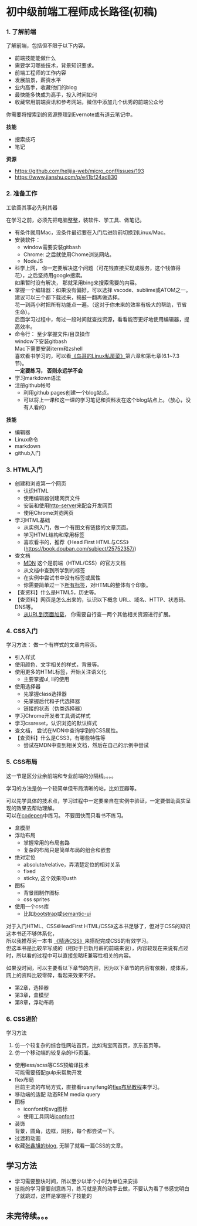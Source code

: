# 初中级前端工程师成长路径(初稿)


### 1. 了解前端

了解前端，包括但不限于以下内容。

- 前端技能能做什么
- 需要学习哪些技术，背景知识要求。
- 前端工程师的工作内容
- 发展前景，薪资水平
- 业内高手，收藏他们的blog
- 最快能多快成为高手，投入时间如何
- 收藏常用前端资讯和参考网站，微信中添加几个优秀的前端公众号

你需要将搜索到的资源整理到Evernote或有道云笔记中。

**技能**

- 搜索技巧
- 笔记

**资源**

- https://github.com/helijia-web/micro_conf/issues/193
- https://www.jianshu.com/p/e41bf24ad830


### 2. 准备工作

工欲善其事必先利其器

在学习之前，必须先把电脑整整，装软件、学工具、做笔记。

- 有条件就用Mac，没条件最迟要在入门后进阶前切换到Linux/Mac。
- 安装软件：
  - window需要安装gitbash
  - Chrome: 之后就使用Chome浏览网站。
  - NodeJS
- 科学上网， 你一定要解决这个问题（可花钱直接买现成服务，这个钱值得花），之后坚持用google搜索。  
  如果暂时没有解决， 那就采用bing来搜索需要的内容。  
- 掌握一个编辑器：如果没有偏好，可以选择 vscode、sublime或ATOM之一。  
  建议可以三个都下载过来，捣鼓一翻再做选择。  
  花一到两小时把所有功能点一遍。（这对于你未来的效率有极大的帮助，节省生命）。  
  后面学习过程中，每过一段时间就查找资源，看看能否更好地使用编辑器，提高效率。  
- 命令行： 至少掌握文件/目录操作  
  window下安装gitbash  
  Mac下需要安装iterm和zshell  
  喜欢看书学习的，可以看[《鸟哥的Linux私房菜》](https://book.douban.com/subject/4889838/)第六章和第七章(6.1~7.3节)。  
  **一定要练习， 否则永远学不会**
- 学习markdown语法  
- 注册github帐号  
  - 利用github pages创建一个blog站点。
  - 可以将上一课和这一课的学习笔记和资料发在这个blog站点上。（放心，没有人看的）

**技能**

- 编辑器
- Linux命令
- markdown
- github入门


### 3. HTML入门

- 创建和浏览第一个网页
  - 认识HTML
  - 使用编辑器创建网页文件
  - 安装和使用[http-server](https://github.com/indexzero/http-server#readme)来配合开发网页
  - 使用Chrome浏览网页
- 学习HTML基础
  - 从实例入门，做一个有图文有链接的文章页面。
  - 学习HTML结构和常用标签
  - 喜欢看书的，推荐《Head First HTML与CSS》(https://book.douban.com/subject/25752357/)
- 查文档
  - [MDN](https://developer.mozilla.org/) 这个是前端（HTML/CSS）的官方文档
  - 从文档中查到所学到的标签
  - 在实例中尝试书中没有标签或属性
  - 你需要简单过一下[所有标签](https://developer.mozilla.org/zh-CN/docs/Web/HTML/Element)，对HTML的整体有个印象。
- 【查资料】什么是HTML5，历史等。
- 【查资料】网页是怎么出来的，认识以下概念
  URL、域名、HTTP、状态码、DNS等。
  - [从URL到页面加载](https://segmentfault.com/a/1190000006879700)， 你需要自行查一两个其他相关资源进行扩展。


### 4. CSS入门

学习方法： 做一个有样式的文章内容页。

- 引入样式
 - 使用颜色、文字相关的样式，背景等。
- 使用更多的HTML标签，开始关注语义化
  - 主要掌握ul, li的使用
- 使用选择器
  - 先掌握class选择器
  - 先掌握后代和子代选择器
  - 链接的状态（伪类选择器）
- 学习Chrome开发者工具调试样式
- 学习cssreset，认识浏览的默认样式
- 查文档， 尝试在MDN中查询学到的CSS属性。
- 【查资料】什么是CSS3，有哪些特性等
  - 尝试在MDN中查到相关文档，然后在自己的示例中尝试

  
### 5. CSS布局

这一节是区分业余前端和专业前端的分隔线。。。。

学习的方法是仿一个较简单但布局清晰的站，比如豆瓣等。

可以先学具体的技术点，学习过程中一定要亲自在实例中验证，一定要借助真实呈现的效果去帮助理解。  
可以在[codepen](https://codepen.io/pen/)中练习。 不要图快而只看书不练习。

- 盒模型
- 浮动布局
  - 掌握常用的布局套路
  - 复杂的布局只是简单布局的组合和嵌套
- 绝对定位
  - absolute/relative，弄清楚定位的相对关系
  - fixed
  - sticky, 这个效果可usth
- 图标
  - 背景图制作图标
  - css sprites
- 使用一个css库
  - 比如[bootstrap](https://getbootstrap.com/)或[semantic-ui](https://semantic-ui.com/)

  
对于入门HTML、CSS《HeadFirst HTML/CSS》这本书足够了，但对于CSS的知识这本书还不够体系化，  
所以我推荐另一本书 [《精通CSS》](https://book.douban.com/subject/4736167/)来搭配完成CSS的有效学习。   
但这本书是比较早写成的（相对于日新月薪的前端来说），内容较现在来说有点过时，所以看的过程中可以直接忽略IE兼容性相关的内容。  

如果没时间，可以主要看以下章节的内容，因为以下章节的内容有依赖，成体系，网上的资料比较零碎，看起来效果不好。

- 第2章，选择器
- 第3章，盒模型
- 第8章，浮动布局


### 6. CSS进阶

学习方法

1. 仿一个较复杂的综合性网站首页，比如淘宝网首页，京东首页等。 
2. 仿一个移动端的较复杂的H5页面。

- 使用less/scss等CSS预编译技术  
  可能需要搭配gulp来帮助开发
- flex布局  
  目前主流的布局方式，直接看ruanyifeng的[flex布局教程](http://www.ruanyifeng.com/blog/2015/07/flex-grammar.html)来学习。 
- 移动端的适配
  动态REM
  media query
- 图标
  - iconfont和svg图标
  - 使用工具网站[iconfont](http://www.iconfont.cn/home/index?spm=a313x.7781069.1998910419.1.pCxKlU)
- 装饰  
  背景，圆角，边框，阴影，每个都尝试一下。
- 过渡和动画
- 收藏[张鑫旭的blog](https://www.zhangxinxu.com/wordpress/category/css/), 无聊了就看一篇CSS的文章。


## 学习方法

- 学习需要整块时间，所以至少以半个小时为单位来安排
- 技能的学习需要刻意练习，练习就是真的动手去做，不要认为看了书感觉明白了就跳过，这样是掌握不了技能的


## 未完待续。。。
